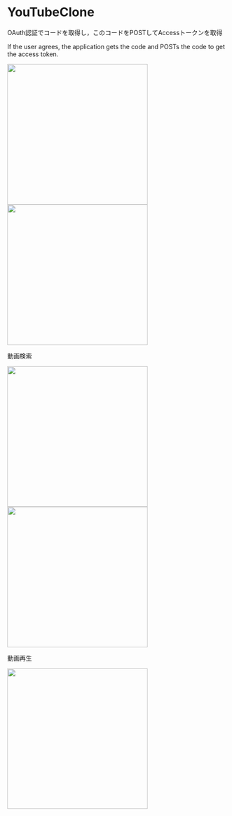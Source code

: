 # YouTubeClone

OAuth認証でコードを取得し，このコードをPOSTしてAccessトークンを取得

If the user agrees, the application gets the code and POSTs the code to get the access token.

<img src="https://user-images.githubusercontent.com/61633483/118401297-22373c80-b6a0-11eb-9f7f-67bf04501861.png" width="320px"> <img src="https://user-images.githubusercontent.com/61633483/118417527-6271db80-b6ef-11eb-9dc8-8cd6c35c1f73.png" width="320px">

動画検索

<img src="https://user-images.githubusercontent.com/61633483/118401412-9376ef80-b6a0-11eb-9b10-77b5ff28dac6.png" width="320px"> <img src="https://user-images.githubusercontent.com/61633483/118401394-7b9f6b80-b6a0-11eb-8622-362e6482eb1f.png" width="320px">

動画再生

<img src="https://user-images.githubusercontent.com/61633483/118401423-9d005780-b6a0-11eb-9bb0-b433a25a9777.png" width="320px">
